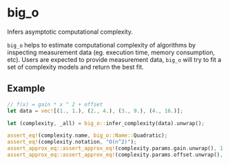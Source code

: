 # big_o

Infers asymptotic computational complexity.

`big_o` helps to estimate computational complexity of algorithms by inspecting measurement data (eg. execution time, memory consumption, etc). Users are expected to provide measurement data, `big_o` will try to fit a set of complexity models and return the best fit.

## Example

```rust
// f(x) = gain * x ^ 2 + offset
let data = vec![(1., 1.), (2., 4.), (3., 9.), (4., 16.)];

let (complexity, _all) = big_o::infer_complexity(data).unwrap();

assert_eq!(complexity.name, big_o::Name::Quadratic);
assert_eq!(complexity.notation, "O(n^2)");
assert_approx_eq::assert_approx_eq!(complexity.params.gain.unwrap(), 1.0, 1e-6);
assert_approx_eq::assert_approx_eq!(complexity.params.offset.unwrap(), 0.0, 1e-6);
```
